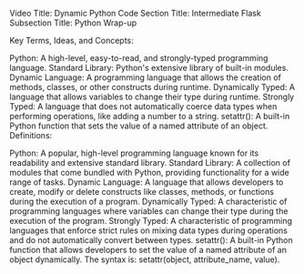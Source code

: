 Video Title: Dynamic Python Code
Section Title: Intermediate Flask
Subsection Title: Python Wrap-up

Key Terms, Ideas, and Concepts:

Python: A high-level, easy-to-read, and strongly-typed programming language.
Standard Library: Python's extensive library of built-in modules.
Dynamic Language: A programming language that allows the creation of methods, classes, or other constructs during runtime.
Dynamically Typed: A language that allows variables to change their type during runtime.
Strongly Typed: A language that does not automatically coerce data types when performing operations, like adding a number to a string.
setattr(): A built-in Python function that sets the value of a named attribute of an object.
Definitions:

Python: A popular, high-level programming language known for its readability and extensive standard library.
Standard Library: A collection of modules that come bundled with Python, providing functionality for a wide range of tasks.
Dynamic Language: A language that allows developers to create, modify or delete constructs like classes, methods, or functions during the execution of a program.
Dynamically Typed: A characteristic of programming languages where variables can change their type during the execution of the program.
Strongly Typed: A characteristic of programming languages that enforce strict rules on mixing data types during operations and do not automatically convert between types.
setattr(): A built-in Python function that allows developers to set the value of a named attribute of an object dynamically. The syntax is: setattr(object, attribute_name, value).





